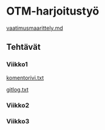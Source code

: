 # OTM-harjoitustyö
[vaatimusmaarittely.md](https://github.com/eidzei/otm-harjoitustyo/blob/master/dokumentointi/vaatimusmaarittely.md)

## Tehtävät
### Viikko1
[komentorivi.txt](https://github.com/eidzei/otm-harjoitustyo/blob/master/laskarit/komentorivi.txt)

[gitlog.txt](https://github.com/eidzei/otm-harjoitustyo/blob/master/laskarit/gitlog.txt)

### Viikko2

### Viikko3
